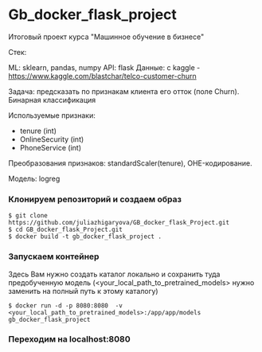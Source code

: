 # Gb_docker_flask_project

Итоговый проект курса "Машинное обучение в бизнесе"

Стек:

ML: sklearn, pandas, numpy API: flask Данные: с kaggle - https://www.kaggle.com/blastchar/telco-customer-churn

Задача: предсказать по признакам клиента его отток (поле Churn). Бинарная классификация

Используемые признаки:

* tenure (int)
* OnlineSecurity (int)
* PhoneService (int)

Преобразования признаков: standardScaler(tenure), OHE-кодирование.

Модель: logreg

### Клонируем репозиторий и создаем образ
```
$ git clone https://github.com/juliazhigaryova/GB_docker_flask_Project.git
$ cd GB_docker_flask_Project.git
$ docker build -t gb_docker_flask_project .
```


### Запускаем контейнер

Здесь Вам нужно создать каталог локально и сохранить туда предобученную модель (<your_local_path_to_pretrained_models> нужно заменить на полный путь к этому каталогу)
```
$ docker run -d -p 8080:8080  -v <your_local_path_to_pretrained_models>:/app/app/models gb_docker_flask_project
```

### Переходим на localhost:8080